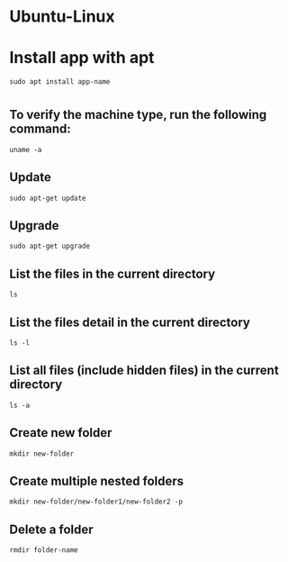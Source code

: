 # Ubuntu-Linux

# Install app with apt
```
sudo apt install app-name
```

#
## To verify the machine type, run the following command:
```
uname -a
```

## Update
```
sudo apt-get update
```

## Upgrade
```
sudo apt-get upgrade
```

## List the files in the current directory
```
ls
```

## List the files detail in the current directory
```
ls -l
```
## List all files (include hidden files) in the current directory
```
ls -a
```

## Create new folder
```
mkdir new-folder
```
## Create multiple nested folders
```
mkdir new-folder/new-folder1/new-folder2 -p
```
## Delete a folder
```
rmdir folder-name
```